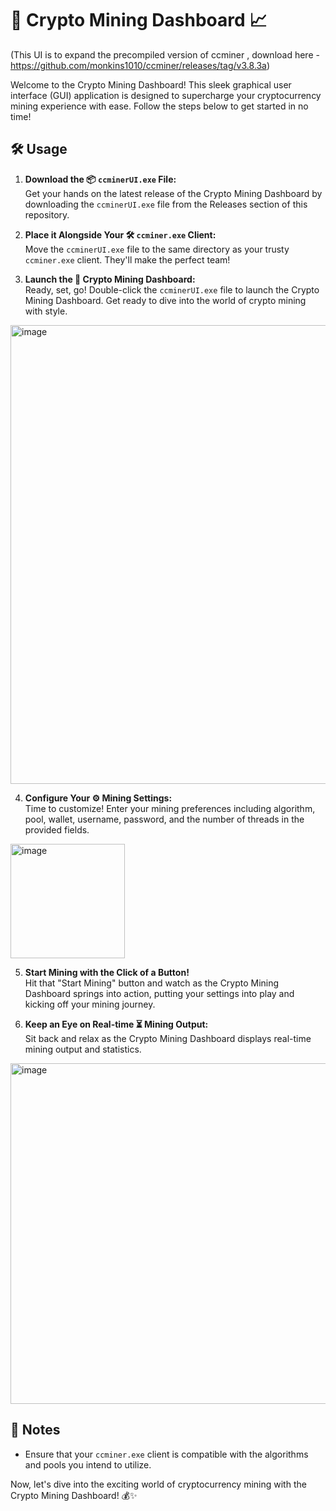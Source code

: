 # 🚀 Crypto Mining Dashboard 📈

(This UI is to expand the precompiled version of ccminer , download here - https://github.com/monkins1010/ccminer/releases/tag/v3.8.3a)

Welcome to the Crypto Mining Dashboard! This sleek graphical user interface (GUI) application is designed to supercharge your cryptocurrency mining experience with ease. Follow the steps below to get started in no time!

## 🛠️ Usage

1. **Download the 📦 `ccminerUI.exe` File:**  
   Get your hands on the latest release of the Crypto Mining Dashboard by downloading the `ccminerUI.exe` file from the Releases section of this repository.

2. **Place it Alongside Your 🛠️ `ccminer.exe` Client:**  
   Move the `ccminerUI.exe` file to the same directory as your trusty `ccminer.exe` client. They'll make the perfect team!

3. **Launch the 🚀 Crypto Mining Dashboard:**  
   Ready, set, go! Double-click the `ccminerUI.exe` file to launch the Crypto Mining Dashboard. Get ready to dive into the world of crypto mining with style.


<img width="734" alt="image" src="https://github.com/1800dinky/ccminer-UI-verus-/assets/111404298/0cb15c07-0973-41a7-9f2a-afc4441256e5">


4. **Configure Your ⚙️ Mining Settings:**  
   Time to customize! Enter your mining preferences including algorithm, pool, wallet, username, password, and the number of threads in the provided fields.

<img width="183" alt="image" src="https://github.com/1800dinky/ccminer-UI-verus-/assets/111404298/4669de42-cf24-4864-a544-804151ad69a0">


5. **Start Mining with the Click of a Button!**  
   Hit that "Start Mining" button and watch as the Crypto Mining Dashboard springs into action, putting your settings into play and kicking off your mining journey.

6. **Keep an Eye on Real-time ⏳ Mining Output:**  
   Sit back and relax as the Crypto Mining Dashboard displays real-time mining output and statistics.

<img width="545" alt="image" src="https://github.com/1800dinky/ccminer-UI-verus-/assets/111404298/5f83ab86-4f4d-4035-b2c0-3482ea9c1758">


## 📝 Notes

- Ensure that your `ccminer.exe` client is compatible with the algorithms and pools you intend to utilize.

Now, let's dive into the exciting world of cryptocurrency mining with the Crypto Mining Dashboard! 💰✨

